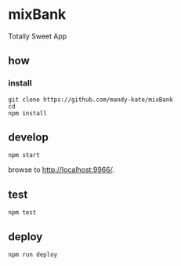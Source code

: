 
# mixBank

Totally Sweet App

## how

### install

```
git clone https://github.com/mandy-kate/mixBank
cd 
npm install
```

## develop

```
npm start
```

browse to <http://localhost:9966/>.

## test

```
npm test
```

## deploy

```
npm run deploy
```
